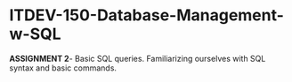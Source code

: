 # ITDEV-150-Database-Management-w-SQL

**ASSIGNMENT 2**- Basic SQL queries.  Familiarizing ourselves with SQL syntax and basic commands.
